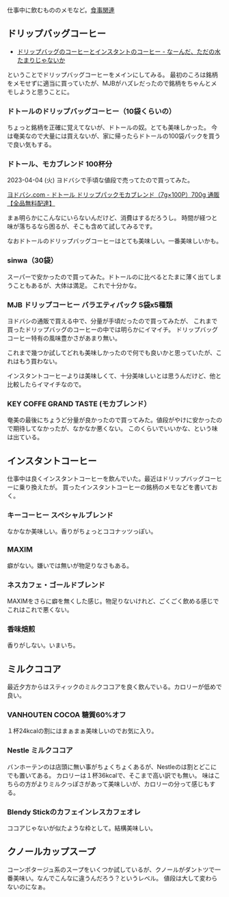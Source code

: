 仕事中に飲むもののメモなど。[食事関連](%E9%A3%9F%E4%BA%8B%E9%96%A2%E9%80%A3.md)

## ドリップバッグコーヒー

- [ドリップバッグのコーヒーとインスタントのコーヒー - なーんだ、ただの水たまりじゃないか](https://karino2.github.io/2023/02/18/drip_bag_coffe.html)

ということでドリップバッグコーヒーをメインにしてみる。
最初のころは銘柄をメモせずに適当に買っていたが、MJBがハズレだったので銘柄をちゃんとメモしようと思うことに。

### ドトールのドリップバッグコーヒー（10袋くらいの）

ちょっと銘柄を正確に覚えてないが、ドトールの奴。とても美味しかった。
今は奄美なので大量には買えないが、家に帰ったらドトールの100袋パックを買うで良い気もする。

### ドトール、モカブレンド 100杯分

2023-04-04 (火) ヨドバシで手頃な値段で売ってたので買ってみた。

[ヨドバシ.com - ドトール ドリップパックモカブレンド（7g×100P）700g 通販【全品無料配達】](https://www.yodobashi.com/product/100000001007164226/)

まぁ明らかにこんなにいらないんだけど、消費はするだろうし。
時間が経つと味が落ちるなら困るが、そこも含めて試してみるです。

なおドトールのドリップバッグコーヒーはとても美味しい。一番美味しいかも。

### sinwa（30袋）

スーパーで安かったので買ってみた。ドトールのに比べるとたまに薄く出てしまうこともあるが、大体は満足。
これで十分かな。

### MJB ドリップコーヒー バラエティパック 5袋x5種類

ヨドバシの通販で買える中で、分量が手頃だったので買ってみたが、
これまで買ったドリップバッグのコーヒーの中では明らかにイマイチ。
ドリップバッグコーヒー特有の風味豊かさがあまり無い。

これまで幾つか試してどれも美味しかったので何でも良いかと思っていたが、これはもう買わない。

インスタントコーヒーよりは美味しくて、十分美味しいとは思うんだけど、他と比較したらイマイチなので。

### KEY COFFE GRAND TASTE (モカブレンド）

奄美の最後にちょうど分量が良かったので買ってみた。値段がやけに安かったので期待してなかったが、なかなか悪くない。
このくらいでいいかな、という味は出ている。

## インスタントコーヒー

仕事中は良くインスタントコーヒーを飲んでいた。最近はドリップバッグコーヒーに乗り換えたが。
買ったインスタントコーヒーの銘柄のメモなどを書いておく。

### キーコーヒー スペシャルブレンド

なかなか美味しい。香りがちょっとココナッツっぽい。

### MAXIM

癖がない。嫌いでは無いが物足りなさもある。

### ネスカフェ・ゴールドブレンド

MAXIMをさらに癖を無くした感じ。物足りないけれど、ごくごく飲める感じでこれはこれで悪くない。

### 香味焙煎

香りがしない。いまいち。

## ミルクココア

最近夕方からはスティックのミルクココアを良く飲んでいる。カロリーが低めで良い。

### VANHOUTEN COCOA 糖質60%オフ

１杯24kcalの割にはまぁまぁ美味しいのでお気に入り。

### Nestle ミルクココア

バンホーテンのは店頭に無い事がちょくちょくあるが、Nestleのは割とどこにでも置いてある。
カロリーは１杯36kcalで、そこまで高い訳でも無い。
味はこちらの方がよりミルクっぽさがあって美味しいが、カロリーの分って感じもする。

### Blendy Stickのカフェインレスカフェオレ

ココアじゃないが似たような枠として。結構美味しい。

## クノールカップスープ

コーンポタージュ系のスープをいくつか試しているが、クノールがダントツで一番美味い。なんでこんなに違うんだろう？というレベル。
値段は大して変わらないのになぁ。